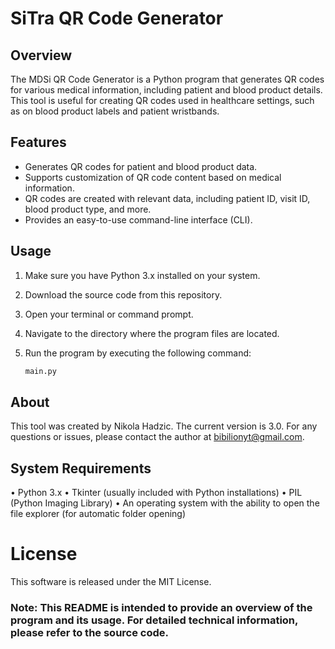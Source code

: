 # SiTra QR Code Generator

## Overview

The MDSi QR Code Generator is a Python program that generates QR codes for various medical information, including patient and blood product details. This tool is useful for creating QR codes used in healthcare settings, such as on blood product labels and patient wristbands. 

## Features

- Generates QR codes for patient and blood product data.
- Supports customization of QR code content based on medical information.
- QR codes are created with relevant data, including patient ID, visit ID, blood product type, and more.
- Provides an easy-to-use command-line interface (CLI).

## Usage

1. Make sure you have Python 3.x installed on your system.
2. Download the source code from this repository.
3. Open your terminal or command prompt.
4. Navigate to the directory where the program files are located.
5. Run the program by executing the following command:

   ```bash
   main.py

## About
This tool was created by Nikola Hadzic. The current version is 3.0.
For any questions or issues, please contact the author at bibilionyt@gmail.com.

## System Requirements
•	Python 3.x
•	Tkinter (usually included with Python installations)
•	PIL (Python Imaging Library)
•	An operating system with the ability to open the file explorer (for automatic folder opening)

# License
This software is released under the MIT License.

### Note: This README is intended to provide an overview of the program and its usage. For detailed technical information, please refer to the source code.
